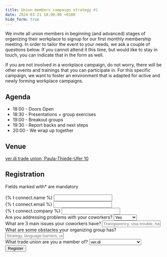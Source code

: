 ```yaml
---
title: Union members campaign strategy #1
date: 2024-03-21 18:00:00 +0100
hide_form: true
---
```


We invite all union members in beginning (and advanced) stages of organizing their workplace to signup for our first monthly membership meeting. In order to tailor the event to your needs, we ask a couple of questions below. If you cannot attend it this time, but would like to stay in touch, you can indicate that in the form as well.

If you are not involved in a workplace campaign, do not worry, there will be other events and trainings that you can participate in. For this specific campaign, we want to foster an environment that is adapted for active and newly forming workplace campaigns. 

## Agenda 
* 18:00 - Doors Open
* 18:30 - Presentations + group exercises
* 19:00 - Breakout groups
* 19:30 - Report backs and next steps
* 20:00 - We wrap up together

## Venue

[ver.di trade union, Paula-Thiede-Ufer 10](https://www.google.com/maps/place/ver.di+-+United+Services+Union/@52.5090115,13.4254409,17z/data=!3m2!4b1!5s0x47a84e39d2b8f3e7:0xbf39cd4b173cfc1f!4m6!3m5!1s0x47b832c0c6d9ed4b:0x427604a87f0392c9!8m2!3d52.5090083!4d13.4280212!16s%2Fg%2F1ts3dq2x?entry=ttu)



## Registration
<div class="social-links">
  <form name="monthly-union-meeting" class="join-form" method="POST" data-netlify="true" action="/success">
    Fields marked with* are mandatory<br><br> 
    <div class="control">
      <label for="name">{% t connect.name %}</label>
      <input class="input-text" id="name" type="text" required name="name" />
    </div>
    <div class="control">
      <label for="email">{% t connect.email %}</label>
      <input
        class="input-text"
        id="email"
        type="email"
        required
        name="email"
      />
    </div>
    <div class="control">
      <label for="company">{% t connect.company %}</label>
      <input class="input-text" id="company" type="text" required name="company" />
    </div>
    <div class="control">
      <label for="problem-solve">Are you addressing problems with your coworkers?</label>
      <select id="problem-solve" name="problem-solve" class="subscribe-button" required>
          <option value="Yes">Yes</option>
          <option value="No">No</option>
          <option value="Not sure">Not sure</option>
        </select>
    </div>
    <div class="control">
      <label for="issues">What are 3 main issues your coworkers have?</label>
      <input class="input-text" id="issues" type="textarea" name="issues" required placeholder="Transparency, visa trouble, harassment etc.."/>
    </div>
        <div class="control">
      <label for="obstacles">What are some obstacles your organizing group has?</label>
      <input class="input-text" id="obstacles" type="textarea" name="obstacles" required placeholder="Strategy, language barriers, unionbusting etc.."/>
    </div>
    <div class="control">   
      <label for="union">What trade union are you a member of?</label>
      <select id="union" name="union" required class="subscribe-button">
            <option value="verdi">ver.di</option>
            <option value="IG Metall">IG Metall</option>
            <option value="none">I am not a member (yet)</option>
            <option value="Other">Other</option>
        </select>
    </div>   
    <div class="control">
      <input class="input-text" id="referrer" type="hidden" name="referrer" />
    </div>
    <button class="subscribe-button" type="submit">
      Register
    </button>
  </form>
</div>



